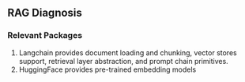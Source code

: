 ## RAG Diagnosis 

### Relevant Packages 
1. Langchain provides document loading and chunking, vector stores support, retrieval layer abstraction, and prompt chain primitives. 
2. HuggingFace provides pre-trained embedding models 